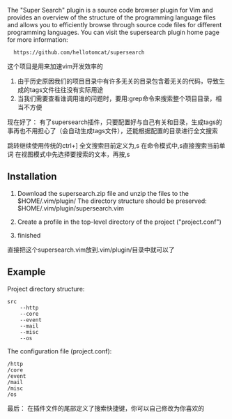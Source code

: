 The "Super Search" plugin is a source code browser plugin for Vim and provides
an overview of the structure of the programming language files and allows
you to efficiently browse through source code files for different
programming languages.  You can visit the supersearch plugin home page for more
information:

      https://github.com/hellotomcat/supersearch

这个项目是用来加速vim开发效率的
1. 由于历史原因我们的项目目录中有许多无关的目录包含着无关的代码，导致生成的tags文件往往没有实际用途
2. 当我们需要查看谁调用谁的问题时，要用:grep命令来搜索整个项目目录，相当不方便

现在好了：
有了supersearch插件，只要配置好与自己有关和目录，生成tags的事再也不用担心了（会自动生成tags文件），还能根据配置的目录进行全文搜索

跳转继续使用传统的ctrl+]
全文搜索目前定义为,s
    在命令模式中,s直接搜索当前单词
    在视图模式中先选择要搜索的文本，再按,s


Installation
------------
1. Download the supersearch.zip file and unzip the files to the $HOME/.vim/plugin/
   The directory structure should be preserved:
   $HOME/.vim/plugin/supersearch.vim

2. Create a profile in the top-level directory of the project ("project.conf")

3. finished

直接把这个supersearch.vim放到.vim/plugin/目录中就可以了


Example
------------
Project directory structure:
```vim
src
    --http
    --core
    --event
    --mail
    --misc
    --os
```
The configuration file (project.conf):
```vim
/http
/core
/event
/mail
/misc
/os
```

最后：
在插件文件的尾部定义了搜索快捷键，你可以自己修改为你喜欢的

